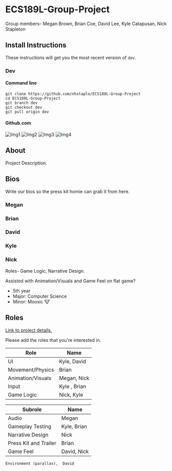 # ECS189L-Group-Project
Group members- Megan Brown, Brian Coe, David Lee, Kyle Catapusan, Nick Stapleton

## Install Instructions ##
These instructions will get you the most recent version of `dev`.
### Dev ###
#### Command line ####
```
git clone https://github.com/nhstaple/ECS189L-Group-Project
cd ECS189L-Group-Project
git branch dev
git checkout dev
git pull origin dev
```

#### Github.com ####
![Img1](https://github.com/nhstaple/ECS189L-Group-Project/blob/dev/meta/ecs%20189l%20git%20tut/img1.jpg?raw=true)
![Img2](https://github.com/nhstaple/ECS189L-Group-Project/blob/dev/meta/ecs%20189l%20git%20tut/img2.jpg?raw=true)
![Img3](https://github.com/nhstaple/ECS189L-Group-Project/blob/dev/meta/ecs%20189l%20git%20tut/img3.jpg?raw=true)
![Img4](https://github.com/nhstaple/ECS189L-Group-Project/blob/dev/meta/ecs%20189l%20git%20tut/img4.jpg?raw=true)

## About ##
Project Description.

## Bios ##
Write our bios so the press kit homie can grab it from here. 

### Megan ###

### Brian ###

### David ###

### Kyle ###

### Nick ###
Roles- Game Logic, Narrative Design.

Assisted with Animation/Visuals and Game Feel on flat game?

* 5th year
* Major: Computer Science
* Minor: Moosic 🐮

## Roles ##
[Link to project details.](https://github.com/dr-jam/ECS189L/blob/master/GameProject.md)

Please add the roles that you're interested in.

| Role | Name |
| ---- | ---- |
| UI | Kyle, David |
| Movement/Physics | Brian |
| Animation/Visuals | Megan, Nick |
| Input | Kyle , Brian |
| Game Logic | Nick, Kyle |

| Subrole | Name | 
| ------- | ---- |
| Audio | Megan |
| Gameplay Testing | Kyle, Brian | 
| Narrative Design | Nick |
| Press Kit and Trailer | Brian | 
| Game Feel | David, Nick |

```
Environment (parallax),  David
```
